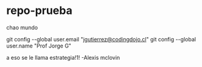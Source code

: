 # repo-prueba

chao mundo



git config --global user.email "jgutierrez@codingdojo.cl"
git config --global user.name "Prof Jorge G"

a eso se le llama estrategia!1! -Alexis mclovin